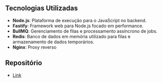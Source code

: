 ## Tecnologias Utilizadas

- **Node.js**: Plataforma de execução para o JavaScript no backend.
- **Fastify**: Framework web para Node.js focado em performance.
- **BullMQ**: Gerenciamento de filas e processamento assíncrono de jobs.
- **Redis**: Banco de dados em memória utilizado para filas e armazenamento de dados temporários.
- **Nginx**: Proxy reverso

## Repositório
- [Link](https://github.com/LCarbornar/rinha-node-2025)